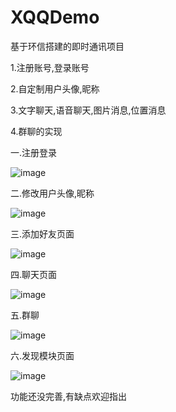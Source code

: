 # XQQDemo
基于环信搭建的即时通讯项目  

1.注册账号,登录账号

2.自定制用户头像,昵称

3.文字聊天,语音聊天,图片消息,位置消息 

4.群聊的实现 


一.注册登录

![image](https://github.com/xiaogehenjimo/XQQDemo/blob/master/login.gif)



二.修改用户头像,昵称

![image](https://github.com/xiaogehenjimo/XQQDemo/blob/master/changeicon.gif)


三.添加好友页面

![image](https://github.com/xiaogehenjimo/XQQDemo/blob/master/addfriend.gif)


四.聊天页面

![image](https://github.com/xiaogehenjimo/XQQDemo/blob/master/chat.gif)


五.群聊

![image](https://github.com/xiaogehenjimo/XQQDemo/blob/master/group.gif)


六.发现模块页面

![image](https://github.com/xiaogehenjimo/XQQDemo/blob/master/faxian.gif)



功能还没完善,有缺点欢迎指出
